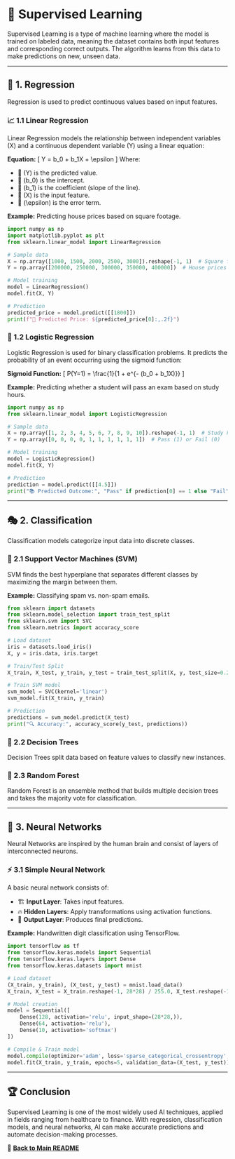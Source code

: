 # 🎯 Supervised Learning

Supervised Learning is a type of machine learning where the model is trained on labeled data, meaning the dataset contains both input features and corresponding correct outputs. The algorithm learns from this data to make predictions on new, unseen data.

---

## 🔢 1. Regression
Regression is used to predict continuous values based on input features.

### 📈 1.1 Linear Regression
Linear Regression models the relationship between independent variables (X) and a continuous dependent variable (Y) using a linear equation:

**Equation:**
\[
Y = b_0 + b_1X + \epsilon
\]
Where:
- 📌 \(Y\) is the predicted value.
- 📌 \(b_0\) is the intercept.
- 📌 \(b_1\) is the coefficient (slope of the line).
- 📌 \(X\) is the input feature.
- 📌 \(\epsilon\) is the error term.

**Example:** Predicting house prices based on square footage.
```python
import numpy as np
import matplotlib.pyplot as plt
from sklearn.linear_model import LinearRegression

# Sample data
X = np.array([1000, 1500, 2000, 2500, 3000]).reshape(-1, 1)  # Square footage
Y = np.array([200000, 250000, 300000, 350000, 400000])  # House prices

# Model training
model = LinearRegression()
model.fit(X, Y)

# Prediction
predicted_price = model.predict([[1800]])
print(f"🏡 Predicted Price: ${predicted_price[0]:,.2f}")
```

### 🚦 1.2 Logistic Regression
Logistic Regression is used for binary classification problems. It predicts the probability of an event occurring using the sigmoid function:

**Sigmoid Function:**
\[
P(Y=1) = \frac{1}{1 + e^{- (b_0 + b_1X)}}
\]

**Example:** Predicting whether a student will pass an exam based on study hours.
```python
import numpy as np
from sklearn.linear_model import LogisticRegression

# Sample data
X = np.array([1, 2, 3, 4, 5, 6, 7, 8, 9, 10]).reshape(-1, 1)  # Study hours
Y = np.array([0, 0, 0, 0, 1, 1, 1, 1, 1, 1])  # Pass (1) or Fail (0)

# Model training
model = LogisticRegression()
model.fit(X, Y)

# Prediction
prediction = model.predict([[4.5]])
print("📚 Predicted Outcome:", "Pass" if prediction[0] == 1 else "Fail")
```

---

## 🎭 2. Classification
Classification models categorize input data into discrete classes.

### 🎯 2.1 Support Vector Machines (SVM)
SVM finds the best hyperplane that separates different classes by maximizing the margin between them.

**Example:** Classifying spam vs. non-spam emails.
```python
from sklearn import datasets
from sklearn.model_selection import train_test_split
from sklearn.svm import SVC
from sklearn.metrics import accuracy_score

# Load dataset
iris = datasets.load_iris()
X, y = iris.data, iris.target

# Train/Test Split
X_train, X_test, y_train, y_test = train_test_split(X, y, test_size=0.2, random_state=42)

# Train SVM model
svm_model = SVC(kernel='linear')
svm_model.fit(X_train, y_train)

# Prediction
predictions = svm_model.predict(X_test)
print("🔍 Accuracy:", accuracy_score(y_test, predictions))
```

### 🌳 2.2 Decision Trees
Decision Trees split data based on feature values to classify new instances.

### 🌲 2.3 Random Forest
Random Forest is an ensemble method that builds multiple decision trees and takes the majority vote for classification.

---

## 🧠 3. Neural Networks
Neural Networks are inspired by the human brain and consist of layers of interconnected neurons.

### ⚡ 3.1 Simple Neural Network
A basic neural network consists of:
- 🏗️ **Input Layer**: Takes input features.
- 🔥 **Hidden Layers**: Apply transformations using activation functions.
- 🎯 **Output Layer**: Produces final predictions.

**Example:** Handwritten digit classification using TensorFlow.
```python
import tensorflow as tf
from tensorflow.keras.models import Sequential
from tensorflow.keras.layers import Dense
from tensorflow.keras.datasets import mnist

# Load dataset
(X_train, y_train), (X_test, y_test) = mnist.load_data()
X_train, X_test = X_train.reshape(-1, 28*28) / 255.0, X_test.reshape(-1, 28*28) / 255.0

# Model creation
model = Sequential([
    Dense(128, activation='relu', input_shape=(28*28,)),
    Dense(64, activation='relu'),
    Dense(10, activation='softmax')
])

# Compile & Train model
model.compile(optimizer='adam', loss='sparse_categorical_crossentropy', metrics=['accuracy'])
model.fit(X_train, y_train, epochs=5, validation_data=(X_test, y_test))
```

---

## 🏆 Conclusion
Supervised Learning is one of the most widely used AI techniques, applied in fields ranging from healthcare to finance. With regression, classification models, and neural networks, AI can make accurate predictions and automate decision-making processes.

📖 **[Back to Main README](../README.md)**
